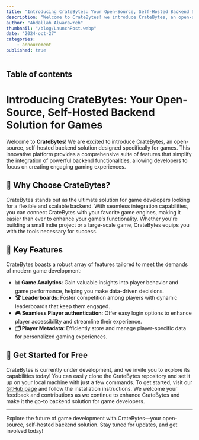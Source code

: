 ```yaml
---
title: "Introducing CrateBytes: Your Open-Source, Self-Hosted Backend Solution for Games"
description: "Welcome to CrateBytes! we introduce CrateBytes, an open-source, self-hosted backend solution for games"
author: "Abdallah Alwarawreh"
thumbnail: "/blog/LaunchPost.webp"
date: "2024-oct-27"
categories:
    - annoucement
published: true
---
```


## Table of contents

# Introducing CrateBytes: Your Open-Source, Self-Hosted Backend Solution for Games

Welcome to **CrateBytes**! We are excited to introduce CrateBytes, an open-source, self-hosted backend solution designed specifically for games. This innovative platform provides a comprehensive suite of features that simplify the integration of powerful backend functionalities, allowing developers to focus on creating engaging gaming experiences.

## 🚀 Why Choose CrateBytes?

CrateBytes stands out as the ultimate solution for game developers looking for a flexible and scalable backend. With seamless integration capabilities, you can connect CrateBytes with your favorite game engines, making it easier than ever to enhance your game’s functionality. Whether you're building a small indie project or a large-scale game, CrateBytes equips you with the tools necessary for success.

## 🌟 Key Features

CrateBytes boasts a robust array of features tailored to meet the demands of modern game development:

-   **📊 Game Analytics**: Gain valuable insights into player behavior and game performance, helping you make data-driven decisions.
-   **🏆 Leaderboards**: Foster competition among players with dynamic leaderboards that keep them engaged.
-   **🎮 Seamless Player authentication**: Offer easy login options to enhance player accessibility and streamline their experience.
-   **🗂️ Player Metadata**: Efficiently store and manage player-specific data for personalized gaming experiences.

## 🎉 Get Started for Free

CrateBytes is currently under development, and we invite you to explore its capabilities today! You can easily clone the CrateBytes repository and set it up on your local machine with just a few commands. To get started, visit our [GitHub page](https://github.com/CrateBytes/CrateBytes) and follow the installation instructions. We welcome your feedback and contributions as we continue to enhance CrateBytes and make it the go-to backend solution for game developers.

---

Explore the future of game development with CrateBytes—your open-source, self-hosted backend solution. Stay tuned for updates, and get involved today!
